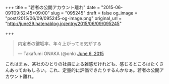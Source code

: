 +++
title = "若者の公開アカウント離れ"
date = "2015-06-09T09:52:45+09:00"
slug = "095245"
draft = false
og_image = "post/2015/06/09/095245-og-image.png"
original_url = "http://june29.hatenablog.jp/entry/2015/06/09/095245"

+++

<blockquote class="twitter-tweet" lang="en">
<p lang="ja" dir="ltr">内定者の鍵垢率、年々上がってる気がする</p>— Takafumi ONAKA (@onk) <a href="https://twitter.com/onk/status/607195331365724162">June 6, 2015</a>
</blockquote>


<script async src="//platform.twitter.com/widgets.js" charset="utf-8"></script>


<p>これはまぁ、某社のひとりの社員による雑感だけれども、感じるところはたくさんあっておもしろい。これ、定量的に評価できたりするんかなぁ。若者の公開アカウント離れ。</p>
